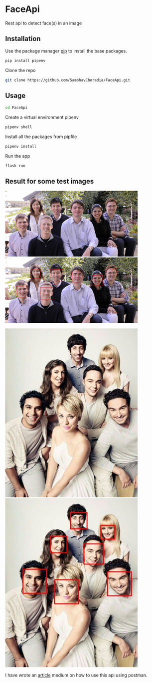 # FaceApi

Rest api to detect face(s) in an image

## Installation

Use the package manager [pip](https://pip.pypa.io/en/stable/) to install the base packages.

```bash
pip install pipenv
```

Clone the repo
```bash
git clone https://github.com/SambhavChoradia/FaceApi.git
```

## Usage

```bash
cd FaceApi
```

Create a virtual environment pipenv

```bash
pipenv shell
```

Install all the packages from pipfile
```bash
pipenv install
```

Run the app
```bash
flask run
```
## Result for some test images
<p float="left">
    <img src="assets/gaffney-group.jpg" width="425"/>
    <img src="assets/download.png" width="425"/>
</p>
<p>
    <img src="assets/tbbt.jpg" width="425"/>
    <img src="assets/tbbt.png" width="425"/>
</p>

I have wrote an [article](https://medium.com/@sambhavchoradia/faceapi-rest-api-to-detect-face-s-in-image-using-dlib-openvc-flask-8a6cdfb0571f?sk=a8a402b3e3fecf5e0602a3e9ae58d396)  medium on how to use this api using postman.
